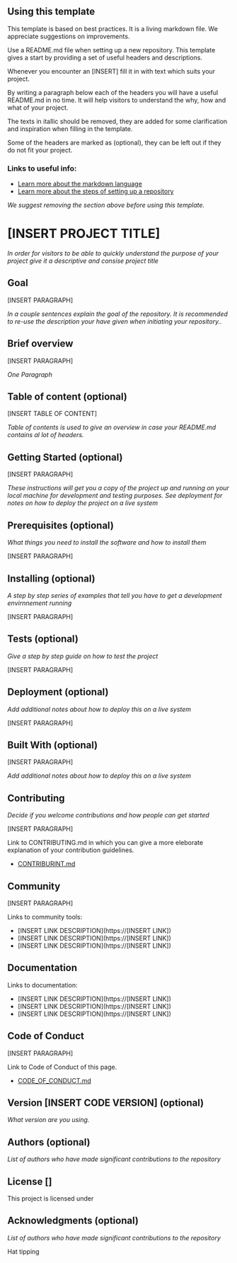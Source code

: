 ## Using this template

This template is based on best practices. It is a living markdown file. We appreciate suggestions on improvements.

Use a README.md file when setting up a new repository. This template gives a start by providing a set of useful headers and descriptions.

Whenever you encounter an [INSERT] fill it in with text which suits your project.

By writing a paragraph below each of the headers you will have a useful README.md in no time. It will help visitors to understand the why, how and what of your project. 

The texts in itallic should be removed, they are added for some clarification and inspiration when filling in the template.

Some of the headers are marked as (optional), they can be left out if they do not fit your project.

### Links to useful info:

* [Learn more about the markdown language](https://guides.github.com/features/mastering-markdown/)
* [Learn more about the steps of setting up a repository](https://github.com/teamforus/repository-standards/blob/master/README.md)

*We suggest removing the section above before using this template.*

# [INSERT PROJECT TITLE] 

*In order for visitors to be able to quickly understand the purpose of your project give it a descriptive and consise project title*

## Goal

[INSERT PARAGRAPH]

*In a couple sentences explain the goal of the repository. It is recommended to re-use the description your have given when initiating your repository..*

## Brief overview

[INSERT PARAGRAPH] 

*One Paragraph*

## Table of content (optional)

[INSERT TABLE OF CONTENT] 

*Table of contents is used to give an overview in case your README.md contains al lot of headers.*

## Getting Started (optional)

[INSERT PARAGRAPH] 

*These instructions will get you a copy of the project up and running on your local machine for development and testing purposes. See deployment for notes on how to deploy the project on a live system*

## Prerequisites (optional)

*What things you need to install the software and how to install them*

[INSERT PARAGRAPH] 

## Installing (optional)

*A step by step series of examples that tell you have to get a development envirnnement running*

[INSERT PARAGRAPH]

## Tests (optional)

*Give a step by step guide on how to test the project*

[INSERT PARAGRAPH] 

## Deployment (optional)

*Add additional notes about how to deploy this on a live system*

[INSERT PARAGRAPH] 

## Built With (optional)

[INSERT PARAGRAPH] 

*Add additional notes about how to deploy this on a live system*

## Contributing

*Decide if you welcome contributions and how people can get started*

[INSERT PARAGRAPH] 

Link to CONTRIBUTING.md in which you can give a more eleborate explanation of your contribution guidelines.

* [CONTRIBURINT.md](https://guides.github.com/features/mastering-markdown/)

## Community

[INSERT PARAGRAPH] 

Links to community tools:

* [INSERT LINK DESCRIPTION](https://[INSERT LINK])
* [INSERT LINK DESCRIPTION](https://[INSERT LINK])
* [INSERT LINK DESCRIPTION](https://[INSERT LINK])

## Documentation

Links to documentation:

* [INSERT LINK DESCRIPTION](https://[INSERT LINK])
* [INSERT LINK DESCRIPTION](https://[INSERT LINK])
* [INSERT LINK DESCRIPTION](https://[INSERT LINK])

## Code of Conduct

[INSERT PARAGRAPH] 

Link to Code of Conduct of this page.

* [CODE_OF_CONDUCT.md](https://guides.github.com/features/mastering-markdown/)

## Version [INSERT CODE VERSION] (optional)

*What version are you using.*

## Authors (optional)

*List of authors who have made significant contributions to the repository*

## License []

This project is licensed under

## Acknowledgments (optional)

*List of authors who have made significant contributions to the repository*

Hat tipping
